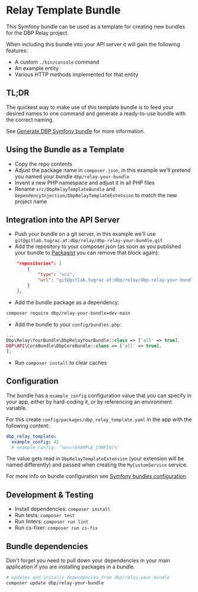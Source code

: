 # Relay Template Bundle

This Symfony bundle can be used as a template for creating new bundles for the
DBP Relay project.

When including this bundle into your API server it will gain the following
features:

* A custom `./bin/console` command
* An example entity
* Various HTTP methods implemented for that entity

## TL;DR

The quickest way to make use of this template bundle is to feed your desired names
to one command and generate a ready-to-use bundle with the correct naming.

See [Generate DBP Symfony bundle](https://dbp-demo.tugraz.at/dev-guide/relay/naming/#generate-dbp-symfony-bundle) for more information.

## Using the Bundle as a Template

* Copy the repo contents
* Adjust the package name in `composer.json`, in this example we'll pretend you named your bundle `dbp/relay-your-bundle`
* Invent a new PHP namespace and adjust it in all PHP files
* Rename `src/DbpRelayTemplateBundle` and `DependencyInjection/DbpRelayTemplateExtension` to match the new project name

## Integration into the API Server

* Push your bundle on a git server, in this example we'll use `git@gitlab.tugraz.at:dbp/relay/dbp-relay-your-bundle.git`
* Add the repository to your composer.json (as soon as you published your bundle to [Packagist](https://packagist.org/)
  you can remove that block again):

```json
    "repositories": [
        {
            "type": "vcs",
            "url": "git@gitlab.tugraz.at:dbp/relay/dbp-relay-your-bundle.git"
        }
    ],
```

* Add the bundle package as a dependency:

```bash
composer require dbp/relay-your-bundle=dev-main
```

* Add the bundle to your `config/bundles.php`:

```php
...
Dbp\Relay\YourBundle\DbpRelayYourBundle::class => ['all' => true],
DBP\API\CoreBundle\DbpCoreBundle::class => ['all' => true],
];
```

* Run `composer install` to clear caches

## Configuration

The bundle has a `example_config` configuration value that you can specify in your
app, either by hard-coding it, or by referencing an environment variable.

For this create `config/packages/dbp_relay_template.yaml` in the app with the following
content:

```yaml
dbp_relay_template:
  example_config: 42
  # example_config: '%env(EXAMPLE_CONFIG)%'
```

The value gets read in `DbpRelayTemplateExtension` (your extension will be named differently)
and passed when creating the `MyCustomService` service.

For more info on bundle configuration see [Symfony bundles configuration](https://symfony.com/doc/current/bundles/configuration.html).

## Development & Testing

* Install dependencies: `composer install`
* Run tests: `composer test`
* Run linters: `composer run lint`
* Run cs-fixer: `composer run cs-fix`

## Bundle dependencies

Don't forget you need to pull down your dependencies in your main application if you are installing packages in a bundle.

```bash
# updates and installs dependencies from dbp/relay-your-bundle
composer update dbp/relay-your-bundle
```
